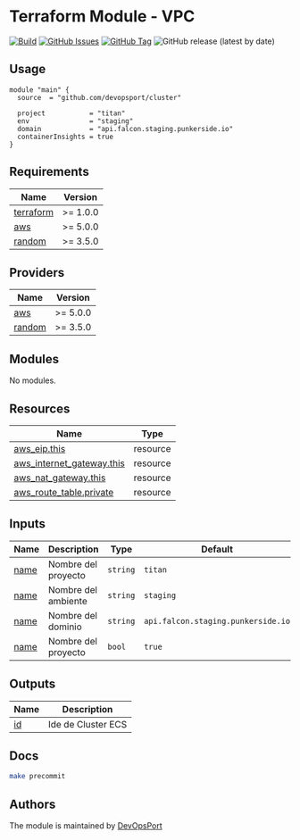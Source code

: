 # Terraform Module - VPC

[![Build](https://github.com/devopsport/vpc/actions/workflows/main.yml/badge.svg?branch=main)](https://github.com/devopsport/vpc/actions/workflows/main.yml)
[![GitHub Issues](https://img.shields.io/github/issues/devopsport/vpc.svg)](https://github.com/devopsport/vpc/issues)
[![GitHub Tag](https://img.shields.io/github/tag-date/devopsport/vpc.svg?style=plastic)](https://github.com/devopsport/vpc/tags/)
![GitHub release (latest by date)](https://img.shields.io/github/v/release/devopsport/vpc)

## Usage

```hcl
module "main" {
  source  = "github.com/devopsport/cluster"

  project           = "titan"
  env               = "staging"
  domain            = "api.falcon.staging.punkerside.io"
  containerInsights = true
}
```

<!-- BEGINNING OF PRE-COMMIT-TERRAFORM DOCS HOOK -->
## Requirements

| Name | Version |
|------|---------|
| <a name="requirement_terraform"></a> [terraform](#requirement\_terraform) | >= 1.0.0 |
| <a name="requirement_aws"></a> [aws](#requirement\_aws) | >= 5.0.0 |
| <a name="requirement_random"></a> [random](#requirement\_random) | >= 3.5.0 |

## Providers

| Name | Version |
|------|---------|
| <a name="provider_aws"></a> [aws](#provider\_aws) | >= 5.0.0 |
| <a name="provider_random"></a> [random](#provider\_random) | >= 3.5.0 |

## Modules

No modules.

## Resources

| Name | Type |
|------|------|
| [aws_eip.this](https://registry.terraform.io/providers/hashicorp/aws/latest/docs/resources/eip) | resource |
| [aws_internet_gateway.this](https://registry.terraform.io/providers/hashicorp/aws/latest/docs/resources/internet_gateway) | resource |
| [aws_nat_gateway.this](https://registry.terraform.io/providers/hashicorp/aws/latest/docs/resources/nat_gateway) | resource |
| [aws_route_table.private](https://registry.terraform.io/providers/hashicorp/aws/latest/docs/resources/route_table) | resource |

## Inputs

| Name | Description | Type | Default | Required |
|------|-------------|------|---------|:--------:|
| <a project="input_project"></a> [name](#input\_project) | Nombre del proyecto | `string` | `titan` | no |
| <a env="input_env"></a> [name](#input\_env) | Nombre del ambiente | `string` | `staging` | no |
| <a domain="input_domain"></a> [name](#input\_domain) | Nombre del dominio | `string` | `api.falcon.staging.punkerside.io` | no |
| <a containerInsights="input_containerInsights"></a> [name](#input\_containerInsights) | Nombre del proyecto | `bool` | `true` | no |

## Outputs

| Name | Description |
|------|-------------|
| <a id="output_id"></a> [id](#output\_id) | Ide de Cluster ECS |
<!-- END OF PRE-COMMIT-TERRAFORM DOCS HOOK -->

## Docs

```sh
make precommit
```

## Authors

The module is maintained by [DevOpsPort](https://github.com/devopsport)